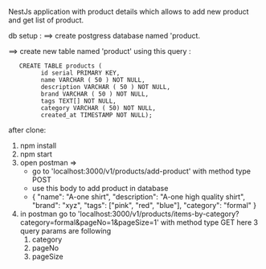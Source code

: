NestJs application with product details which allows to add new product and get list of product.

db setup : 
   ==> create postgress database named 'product.
   
   ==> create new table named 'product' using this query :
    
       CREATE TABLE products (
	         id serial PRIMARY KEY,
	         name VARCHAR ( 50 ) NOT NULL,
	         description VARCHAR ( 50 ) NOT NULL,
	         brand VARCHAR ( 50 ) NOT NULL,
	         tags TEXT[] NOT NULL,
	         category VARCHAR ( 50) NOT NULL,
	         created_at TIMESTAMP NOT NULL);
           
           
   after clone:
   1. npm install
   2. npm start
   3. open postman  => 
      - go to 'localhost:3000/v1/products/add-product' with method type POST
      - use this body to add product in database
      - {
    	 "name": "A-one shirt",
    	"description": "A-one high quality shirt",
    	"brand": "xyz",
    	"tags": ["pink", "red", "blue"],
    	"category": "formal"
	}
 4. in postman go to 'localhost:3000/v1/products/items-by-category?category=formal&pageNo=1&pageSize=1'	with method type GET
    here 3 query params are following
       1. category
       2. pageNo
       3. pageSize

	
       
       
      
           
